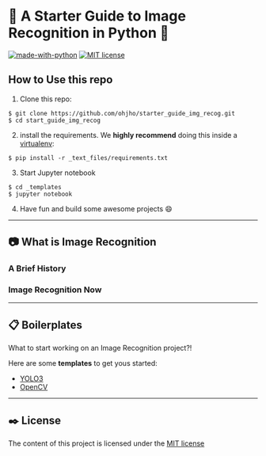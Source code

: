 # :rocket: A Starter Guide to Image Recognition in Python :snake:

[![made-with-python](https://img.shields.io/badge/Made%20with-Python-1f425f.svg)](https://www.python.org/)
[![MIT license](https://img.shields.io/badge/License-MIT-blue.svg)](https://lbesson.mit-license.org/)

## How to Use this repo
1. Clone this repo:
```
$ git clone https://github.com/ohjho/starter_guide_img_recog.git
$ cd start_guide_img_recog
```
2. install the requirements. We **highly recommend** doing this inside a [virtualenv](https://virtualenvwrapper.readthedocs.io/en/latest/):
```
$ pip install -r _text_files/requirements.txt
```
3. Start Jupyter notebook
```
$ cd _templates
$ jupyter notebook
```
4. Have fun and build some awesome projects :smile:
---
## :camera: What is Image Recognition
### A Brief History
### Image Recognition Now

---
## :clipboard: Boilerplates
What to start working on an Image Recognition project?!

Here are some **templates** to get yous started:
* [YOLO3]()
* [OpenCV]()
---
## :black_nib: License
The content of this project is licensed under the [MIT license](_text_files/LICENSE)
